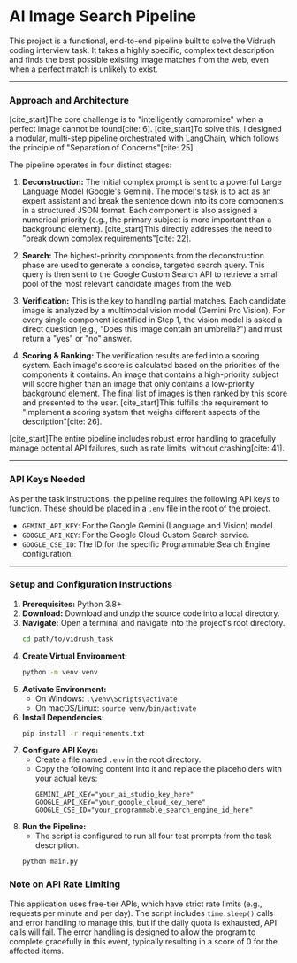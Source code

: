 # AI Image Search Pipeline

This project is a functional, end-to-end pipeline built to solve the Vidrush coding interview task. It takes a highly specific, complex text description and finds the best possible existing image matches from the web, even when a perfect match is unlikely to exist.

---

### **Approach and Architecture**

[cite_start]The core challenge is to "intelligently compromise" when a perfect image cannot be found[cite: 6]. [cite_start]To solve this, I designed a modular, multi-step pipeline orchestrated with LangChain, which follows the principle of "Separation of Concerns"[cite: 25].

The pipeline operates in four distinct stages:

1.  **Deconstruction:** The initial complex prompt is sent to a powerful Large Language Model (Google's Gemini). The model's task is to act as an expert assistant and break the sentence down into its core components in a structured JSON format. Each component is also assigned a numerical priority (e.g., the primary subject is more important than a background element). [cite_start]This directly addresses the need to "break down complex requirements"[cite: 22].

2.  **Search:** The highest-priority components from the deconstruction phase are used to generate a concise, targeted search query. This query is then sent to the Google Custom Search API to retrieve a small pool of the most relevant candidate images from the web.

3.  **Verification:** This is the key to handling partial matches. Each candidate image is analyzed by a multimodal vision model (Gemini Pro Vision). For every single component identified in Step 1, the vision model is asked a direct question (e.g., "Does this image contain an umbrella?") and must return a "yes" or "no" answer.

4.  **Scoring & Ranking:** The verification results are fed into a scoring system. Each image's score is calculated based on the priorities of the components it contains. An image that contains a high-priority subject will score higher than an image that only contains a low-priority background element. The final list of images is then ranked by this score and presented to the user. [cite_start]This fulfills the requirement to "implement a scoring system that weighs different aspects of the description"[cite: 26].

[cite_start]The entire pipeline includes robust error handling to gracefully manage potential API failures, such as rate limits, without crashing[cite: 41].

---

### **API Keys Needed**

As per the task instructions, the pipeline requires the following API keys to function. These should be placed in a `.env` file in the root of the project.

* `GEMINI_API_KEY`: For the Google Gemini (Language and Vision) model.
* `GOOGLE_API_KEY`: For the Google Cloud Custom Search service.
* `GOOGLE_CSE_ID`: The ID for the specific Programmable Search Engine configuration.

---

### **Setup and Configuration Instructions**

1.  **Prerequisites:** Python 3.8+
2.  **Download:** Download and unzip the source code into a local directory.
3.  **Navigate:** Open a terminal and navigate into the project's root directory.
    ```bash
    cd path/to/vidrush_task
    ```
4.  **Create Virtual Environment:**
    ```bash
    python -m venv venv
    ```
5.  **Activate Environment:**
    * On Windows: `.\venv\Scripts\activate`
    * On macOS/Linux: `source venv/bin/activate`
6.  **Install Dependencies:**
    ```bash
    pip install -r requirements.txt
    ```
7.  **Configure API Keys:**
    * Create a file named `.env` in the root directory.
    * Copy the following content into it and replace the placeholders with your actual keys:
        ```
        GEMINI_API_KEY="your_ai_studio_key_here"
        GOOGLE_API_KEY="your_google_cloud_key_here"
        GOOGLE_CSE_ID="your_programmable_search_engine_id_here"
        ```
8.  **Run the Pipeline:**
    * The script is configured to run all four test prompts from the task description.
    ```bash
    python main.py
    ```

### Note on API Rate Limiting
This application uses free-tier APIs, which have strict rate limits (e.g., requests per minute and per day). The script includes `time.sleep()` calls and error handling to manage this, but if the daily quota is exhausted, API calls will fail. The error handling is designed to allow the program to complete gracefully in this event, typically resulting in a score of 0 for the affected items.
